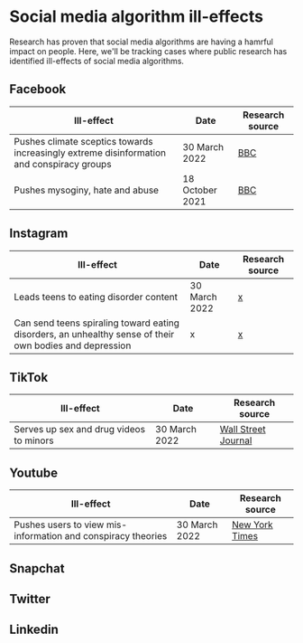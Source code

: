 # Social media algorithm ill-effects 

Research has proven that social media algorithms are having a hamrful impact on people. Here, we'll be tracking cases where public research has identified ill-effects of social media algorithms. 


## Facebook

| Ill-effect | Date | Research source |
|---|---|---|
| Pushes climate sceptics towards increasingly extreme disinformation and conspiracy groups | 30 March 2022 | [BBC](https://www.bbc.com/news/technology-60905348)  | 
| Pushes mysoginy, hate and abuse | 18 October 2021 | [BBC](https://www.bbc.com/news/uk-58924168)  |


## Instagram
| Ill-effect | Date | Research source |
|---|---|---|
| Leads teens to eating disorder content | 30 March 2022 | [x](x)  | 
| Can send teens spiraling toward eating disorders, an unhealthy sense of their own bodies and depression | x | [x](x)  |

## TikTok
| Ill-effect | Date | Research source |
|---|---|---|
| Serves up sex and drug videos to minors | 30 March 2022 |  [Wall Street Journal](https://www.wsj.com/articles/tiktok-algorithm-sex-drugs-minors-11631052944)  | 


## Youtube
| Ill-effect | Date | Research source |
|---|---|---|
| Pushes users to view mis-information and conspiracy theories | 30 March 2022 | [New York Times](https://www.nytimes.com/2020/04/16/podcasts/rabbit-hole-internet-youtube-virus.html)   


## Snapchat



## Twitter


## Linkedin
